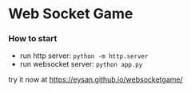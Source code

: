 # Web Socket Game

### How to start
* run http server: `python -m http.server`
* run websocket server: `python app.py`

try it now at https://eysan.github.io/websocketgame/
